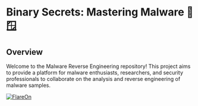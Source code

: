 
# Binary Secrets: Mastering Malware  🐧🪟

## Overview
Welcome to the Malware Reverse Engineering repository! This project aims to provide a platform for malware enthusiasts, researchers, and security professionals to collaborate on the analysis and reverse engineering of malware samples.

[![FlareOn](https://img.shields.io/badge/FlareOn-blue)](https://github.com/CMPassion/FlareOn)
